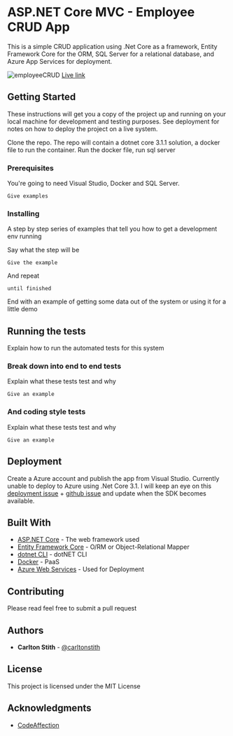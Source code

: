 # ASP.NET Core MVC - Employee CRUD App

This is a simple CRUD application using .Net Core as a framework, Entity Framework Core for the ORM, SQL Server for a relational database, and Azure App Services for deployment.

![employeeCRUD](https://user-images.githubusercontent.com/5256251/84701614-4e43be00-af23-11ea-9cb9-a61396ea6cd1.png)
[Live link](http://mrrobot215-001-site1.htempurl.com/)

## Getting Started

These instructions will get you a copy of the project up and running on your local machine for development and testing purposes. See deployment for notes on how to deploy the project on a live system.

Clone the repo. The repo will contain a dotnet core 3.1.1 solution, a docker file to run the container. Run the docker file, run sql server

### Prerequisites

You're going to need Visual Studio, Docker and SQL Server.

```
Give examples
```

### Installing

A step by step series of examples that tell you how to get a development env running

Say what the step will be

```
Give the example
```

And repeat

```
until finished
```

End with an example of getting some data out of the system or using it for a little demo

## Running the tests

Explain how to run the automated tests for this system

### Break down into end to end tests

Explain what these tests test and why

```
Give an example
```

### And coding style tests

Explain what these tests test and why

```
Give an example
```

## Deployment

Create a Azure account and publish the app from Visual Studio.
Currently unable to deploy to Azure using .Net Core 3.1. I will keep an eye on this [deployment issue](https://devblogs.microsoft.com/aspnet/asp-net-core-updates-in-net-core-3-1/) + [github issue](https://github.com/Azure/app-service-announcements-discussions/issues/118) and update when the SDK becomes available.

## Built With

* [ASP.NET Core](https://docs.microsoft.com/en-us/aspnet/core/?view=aspnetcore-3.1) - The web framework used
* [Entity Framework Core](https://docs.microsoft.com/en-us/ef/core/) - O/RM or Object-Relational Mapper
* [dotnet CLI](https://docs.microsoft.com/en-us/nuget/quickstart/install-and-use-a-package-using-the-dotnet-cli) - dotNET CLI
* [Docker](https://www.docker.com/) - PaaS
* [Azure Web Services](https://rometools.github.io/rome/) - Used for Deployment

## Contributing

Please read feel free to submit a pull request

## Authors

* **Carlton Stith** - [@carltonstith](https://twitter.com/carltonstith)

## License

This project is licensed under the MIT License

## Acknowledgments

* [CodeAffection](https://www.youtube.com/watch?v=AHqIrJ_PlPY&t=2047s)
